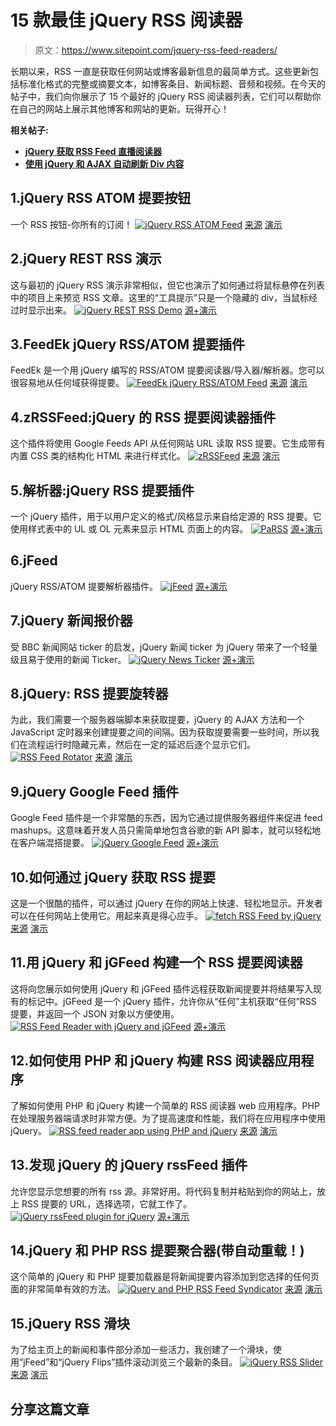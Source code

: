 # 15 款最佳 jQuery RSS 阅读器

> 原文：<https://www.sitepoint.com/jquery-rss-feed-readers/>

长期以来，RSS 一直是获取任何网站或博客最新信息的最简单方式。这些更新包括标准化格式的完整或摘要文本，如博客条目、新闻标题、音频和视频。在今天的帖子中，我们向你展示了 15 个最好的 jQuery RSS 阅读器列表，它们可以帮助你在自己的网站上展示其他博客和网站的更新。玩得开心！

**相关帖子:**

*   [**jQuery 获取 RSS Feed 直播阅读器**](http://www.jquery4u.com/plugins/jquery-rss-feed-display-live/)
*   [**使用 jQuery 和 AJAX 自动刷新 Div 内容**](http://www.jquery4u.com/tutorials/auto-refresh-div-content-jquery-ajax/)

## 1.jQuery RSS ATOM 提要按钮

一个 RSS 按钮-你所有的订阅！
[![jQuery RSS ATOM Feed ](img/219a016743de8ffb4574c48cada2e637.png)](http://www.dezignmatterz.com/2010/02/jquery-sleek-rss-buttons-for-blogger_14/) 
[来源](http://www.dezignmatterz.com/2010/02/jquery-sleek-rss-buttons-for-blogger_14/) [演示](http://www.komodomedia.com/samples/feed_menu/)

## 2.jQuery REST RSS 演示

这与最初的 jQuery RSS 演示非常相似，但它也演示了如何通过将鼠标悬停在列表中的项目上来预览 RSS 文章。这里的“工具提示”只是一个隐藏的 div，当鼠标经过时显示出来。
[![jQuery REST RSS Demo](img/a16eb65cafc9cefb73349927b2ff06fd.png)](http://www.davidjuth.com/rest-demo-jquery-rss.aspx) 
[源+演示](http://www.davidjuth.com/rest-demo-jquery-rss.aspx)

## 3.FeedEk jQuery RSS/ATOM 提要插件

FeedEk 是一个用 jQuery 编写的 RSS/ATOM 提要阅读器/导入器/解析器。您可以很容易地从任何域获得提要。
[![FeedEk jQuery RSS/ATOM Feed](img/a4322f2c6c921209dd73cbf6694fb83a.png)](http://www.jquery-plugins.net/FeedEK/FeedEK.html) 
[来源](http://www.jquery-plugins.net/FeedEK/FeedEK.html) [演示](http://www.jquery-plugins.net/FeedEK/FeedEk_demo.html)

## 4.zRSSFeed:jQuery 的 RSS 提要阅读器插件

这个插件将使用 Google Feeds API 从任何网站 URL 读取 RSS 提要。它生成带有内置 CSS 类的结构化 HTML 来进行样式化。
[![zRSSFeed](img/dbf1fb69dda738f58d250771d5f144fb.png)](http://www.zazar.net/developers/jquery/zrssfeed/) 
[来源](http://www.zazar.net/developers/jquery/zrssfeed/) [演示](http://www.zazar.net/developers/jquery/zrssfeed/example_ticker.html)

## 5.解析器:jQuery RSS 提要插件

一个 jQuery 插件，用于以用户定义的格式/风格显示来自给定源的 RSS 提要。它使用样式表中的 UL 或 OL 元素来显示 HTML 页面上的内容。
[![PaRSS](img/6859096e0171fa43bab41369a439447a.png)](http://www.killstone.net/software/parss) 
[源+演示](http://www.killstone.net/software/parss)

## 6.jFeed

jQuery RSS/ATOM 提要解析器插件。
[![jFeed](img/221a8eed6ff9a8f51c76d35dc701476a.png)](https://github.com/jfhovinne/jFeed) 
[源+演示](https://github.com/jfhovinne/jFeed)

## 7.jQuery 新闻报价器

受 BBC 新闻网站 ticker 的启发，jQuery 新闻 ticker 为 jQuery 带来了一个轻量级且易于使用的新闻 Ticker。
[![jQuery News Ticker](img/9702308529ab0abd8ab7684b81e2108a.png)](http://www.jquerynewsticker.com/) 
[源+演示](http://www.jquerynewsticker.com/)

## 8.jQuery: RSS 提要旋转器

为此，我们需要一个服务器端脚本来获取提要，jQuery 的 AJAX 方法和一个 JavaScript 定时器来创建提要之间的间隔。因为获取提要需要一些时间，所以我们在流程运行时隐藏元素，然后在一定的延迟后逐个显示它们。
[![RSS Feed Rotator](img/f9254a86d3af4dc0367253bb28f3b3a3.png)](http://onwebdev.blogspot.in/2011/04/jquery-rss-feed-rotator.html) 
[来源](http://onwebdev.blogspot.in/2011/04/jquery-rss-feed-rotator.html) [演示](http://dev.css-zibaldone.com/onwebdev/post/jquery-feed-rotator.html)

## 9.jQuery Google Feed 插件

Google Feed 插件是一个非常酷的东西，因为它通过提供服务器组件来促进 feed mashups。这意味着开发人员只需简单地包含谷歌的新 API 脚本，就可以轻松地在客户端混搭提要。
[![jQuery Google Feed](img/3a1ba1d02f66e1ebff09020da2cc181a.png)](http://www.malsup.com/jquery/gfeed/) 
[源+演示](http://www.malsup.com/jquery/gfeed/)

## 10.如何通过 jQuery 获取 RSS 提要

这是一个很酷的插件，可以通过 jQuery 在你的网站上快速、轻松地显示。开发者可以在任何网站上使用它。用起来真是得心应手。
[![fetch RSS Feed by jQuery](img/3953666fb63fb22da2210344c31386a6.png)](http://www.w3cgallery.com/w3c-blog/jquery/how-to-fetch-rss-feed-by-jquery) 
[来源](http://www.w3cgallery.com/w3c-blog/jquery/how-to-fetch-rss-feed-by-jquery) [演示](http://www.w3cgallery.com/examples/Jquery-plugin-to-fetch-rss-feed.php)

## 11.用 jQuery 和 jGFeed 构建一个 RSS 提要阅读器

这将向您展示如何使用 jQuery 和 jGFeed 插件远程获取新闻提要并将结果写入现有的标记中。jGFeed 是一个 jQuery 插件，允许你从“任何”主机获取“任何”RSS 提要，并返回一个 JSON 对象以方便使用。
[![RSS Feed Reader with jQuery and jGFeed](img/038e496ace95a82938537539a2bdbf1f.png)](https://tutsplus.com/tutorial/build-an-rss-feed-reader-with-jquery-and-jgfeed/) 
[源+演示](https://tutsplus.com/tutorial/build-an-rss-feed-reader-with-jquery-and-jgfeed/)

## 12.如何使用 PHP 和 jQuery 构建 RSS 阅读器应用程序

了解如何使用 PHP 和 jQuery 构建一个简单的 RSS 阅读器 web 应用程序。PHP 在处理服务器端请求时非常方便。为了提高速度和性能，我们将在应用程序中使用 jQuery。
[![RSS feed reader app using PHP and jQuery](img/6217849e1f0792ab806cc08677a335d5.png)](http://devlup.com/jquery/how-to-build-rss-feed-reader-app-using-php-and-jquery/2616/) 
[来源](http://devlup.com/jquery/how-to-build-rss-feed-reader-app-using-php-and-jquery/2616/) [演示](http://projects.devlup.com/RSS_Reader/)

## 13.发现 jQuery 的 jQuery rssFeed 插件

允许您显示您想要的所有 rss 源。非常好用。将代码复制并粘贴到你的网站上，放上 RSS 提要的 URL，选择选项，它就工作了。
[![jQuery rssFeed plugin for jQuery](img/321c248fef144b80885aa3f1cfb885d0.png)](http://www.noprobweb.com/rss_feed_flux_jquery.php) 
[源+演示](http://www.noprobweb.com/rss_feed_flux_jquery.php)

## 14.jQuery 和 PHP RSS 提要聚合器(带自动重载！)

这个简单的 jQuery 和 PHP 提要加载器是将新闻提要内容添加到您选择的任何页面的非常简单有效的方法。
[![jQuery and PHP RSS Feed Syndicator](img/fccc1c5717e84ab7ed76d925b9e515e1.png)](http://www.joepettersson.com/a-jquery-and-php-rss-feed-syndicator-with-auto-reload/) 
[来源](http://www.joepettersson.com/a-jquery-and-php-rss-feed-syndicator-with-auto-reload/) [演示](http://www.joepettersson.com/demo/jquery-and-php-rss-autoloader/)

## 15.jQuery RSS 滑块

为了给主页上的新闻和事件部分添加一些活力，我创建了一个滑块，使用“jFeed”和“jQuery Flips”插件滚动浏览三个最新的条目。
[![jQuery RSS Slider](img/c79a20647a06a45df4ed33955e5cbb69.png)](http://www.peterhintondesign.co.uk/journal/jquery-rss-slider/#) 
[来源](http://www.peterhintondesign.co.uk/journal/jquery-rss-slider/#) [演示](http://www.peterhintondesign.co.uk/blog/jquery-rss-slider/)

## 分享这篇文章